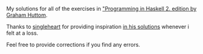My solutions for all of the exercises in ["Programming in Haskell 2. edition by Graham Huttom](https://people.cs.nott.ac.uk/pszgmh/pih.html).

Thanks to [singleheart](https://github.com/singleheart) for providing inspiration [in his solutions](https://github.com/singleheart/programming-in-haskell) whenever i felt at a loss.

Feel free to provide corrections if you find any errors.
